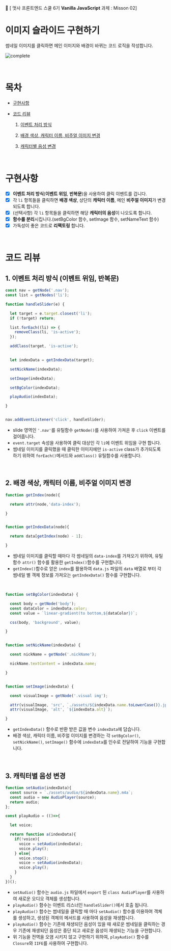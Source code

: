 🦁 [ 멋사 프론트엔드 스쿨 6기 **Vanilla JavaScript** 과제 : Misson 02]

# 이미지 슬라이드 구현하기
썸네일 이미지를 클릭하면 메인 이미지와 배경이 바뀌는 코드 로직을 작성합니다.

![complete](https://github.com/kimInDa/js-homework/assets/105577805/1f9a4337-f44f-4153-a84f-210d771e3362)

</br>

# 목차
- [구현사항](#구현사항)
- [코드 리뷰](#코드-리뷰)
  
  1. [이벤트 처리 방식](#1-이벤트-처리-방식-이벤트-위임-반복문)

  2. [배경 색상, 캐릭터 이름, 비주얼 이미지 변경](#2-배경-색상-캐릭터-이름-비주얼-이미지-변경)
  3. [캐릭터별 음성 변경](#3-캐릭터별-음성-변경)

</br>

# 구현사항
- [x] **이벤트 처리 방식**(**이벤트 위임**, **반복문**)을 사용하여 클릭 이벤트를 겁니다.
- [x] 각 `li` 항목들을 클릭하면 **배경 색상**, 상단의 **캐릭터 이름**, 메인 **비주얼 이미지**가 변경되도록 합니다.
- [x] (선택사항) 각 `li` 항목들을 클릭하면 해당 **캐릭터의 음성**이 나오도록 합니다.
- [x] **함수를 분리**시킵니다.(setBgColor 함수, setImage 함수, setNameText 함수)
- [x] 가독성이 좋은 코드로 **리팩토링** 합니다.

</br>

# 코드 리뷰
## 1. 이벤트 처리 방식 (이벤트 위임, 반복문)
```js
const nav = getNode('.nav');
const list = getNodes('li');

function handleSlider(e) {

  let target = e.target.closest('li');
  if (!target) return;

  list.forEach((li) => {
    removeClass(li, 'is-active');
  });

  addClass(target, 'is-active');

  
  let indexData = getIndexData(target);

  setNickName(indexData);

  setImage(indexData);

  setBgColor(indexData);

  playAudio(indexData);

}


nav.addEventListener('click', handleSlider);

```
- slide 영역인 `'.nav'`를 유틸함수 `getNode()`를 사용하여 가져온 후 `click` 이벤트를 걸어줍니다.
- `event.target` 속성을 사용하여 클릭 대상인 각 `li`에 이벤트 위임을 구현 합니다.
- 썸네일 이미지를 클릭했을 때 클릭한 이미지에만 `is-active` class가 추가되도록 하기 위하여 `forEach()`메서드와 `addClass()` 유틸함수를 사용합니다.

</br>

## 2. 배경 색상, 캐릭터 이름, 비주얼 이미지 변경
```js
function getIndex(node){

  return attr(node,'data-index');

}


function getIndexData(node){

  return data[getIndex(node) - 1];

}
```
- 썸네일 이미지를 클릭할 때마다 각 썸네일의 `data-index`를 가져오기 위하여, 유틸함수 `attr()` 함수를 활용한 `getIndex()`함수를 구현합니다.
- `getIndex()`함수로 얻은 `index`를 활용하여 `data.js` 파일의 `data` 배열로 부터 각 썸네일 별 객체 정보를 가져오는 `getIndexData()` 함수를 구현합니다.

</br>

```js
function setBgColor(indexData) {

  const body = getNode('body');
  const dataColor = indexData.color;
  const value = `linear-gradient(to bottom,${dataColor})`;

  css(body, 'background', value);

}


function setNickName(indexData) {

  const nickName = getNode('.nickName');

  nickName.textContent = indexData.name;

}


function setImage(indexData) {

  const visualImage = getNode('.visual img');

  attr(visualImage, 'src', `./assets/${indexData.name.toLowerCase()}.jpeg`);
  attr(visualImage, 'alt', `${indexData.alt}`);

}
```
- `getIndexData()` 함수로 반환 받은 값을 변수 `indexData`에 담습니다. 
- 배경 색상, 캐릭터 이름, 비주얼 이미지를 변경하는 각 `setBgColor()`, `setNickName()`, `setImage()` 함수에 `indexData`를 인수로 전달하여 기능을 구현합니다.

</br>

## 3. 캐릭터별 음성 변경
```js
function setAudio(indexData){
  const source = `./assets/audio/${indexData.name}.m4a`;
  const audio = new AudioPlayer(source);
  return audio;
};

const playAudio = (()=>{

  let voice;

  return function a(indexData){
    if(!voice){
      voice = setAudio(indexData);
      voice.play();
    } else{
      voice.stop();
      voice = setAudio(indexData);
      voice.play();
    }
  }
})();
```
- `setAudio()` 함수는 `audio.js` 파일에서 `export` 된 `class AudioPlayer`를 사용하여 새로운 오디오 객체를 생성합니다.
- `playAudio()` 함수는 이벤트 리스너인 `handleSlider()`에서 호출 됩니다.
- `playAudio()` 함수는 썸네일을 클릭할 때 마다 `setAudio()` 함수를 이용하여 객체를 생성하고, 생성된 객체의 메서드를 사용하여 음성을 재생합니다.
- `playAudio()` 함수는 기존에 재생되던 음성이 있을 때 새로운 썸네일을 클릭하는 경우 기존에 재생되던 음성은 중단 되고 새로운 음성이 재생되는 기능을 구현합니다.
- 위 기능을 전역을 오염 시키지 않고 구현하기 위하여, `playAudio()` 함수를 `Closure`와 `IIFE`를 사용하여 구현합니다. 